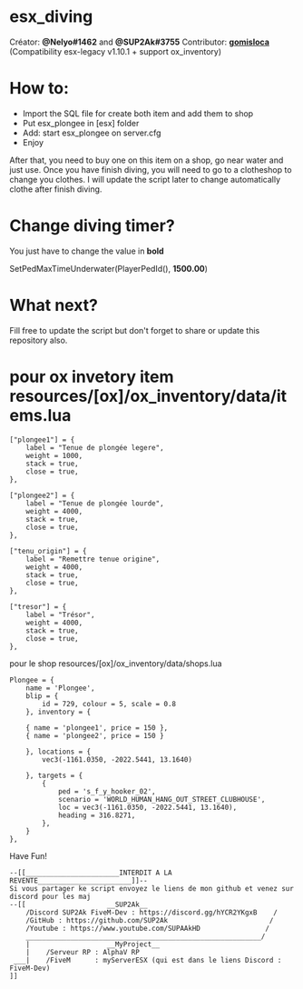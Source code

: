 # esx_diving

Créator: **@Nelyo#1462** and **@SUP2Ak#3755**
Contributor: **[gomisloca](https://github.com/gomisloca)** (Compatibility esx-legacy v1.10.1 + support ox_inventory)

# How to:
 - Import the SQL file for create both item and add them to shop
 - Put esx_plongee in [esx] folder
 - Add: start esx_plongee on server.cfg
 - Enjoy

After that, you need to buy one on this item on a shop, go near water and just use.
Once you have finish diving, you will need to go to a clotheshop to change you clothes.
I will update the script later to change automatically clothe after finish diving. 

# Change diving timer?
You just have to change the value in **bold**

SetPedMaxTimeUnderwater(PlayerPedId(), **1500.00**)

# What next?
Fill free to update the script but don't forget to share or update this repository also.

# pour ox invetory item resources/[ox]/ox_inventory/data/items.lua

	["plongee1"] = {
		label = "Tenue de plongée legere",
		weight = 1000,
		stack = true,
		close = true,
	},
    
	["plongee2"] = {
		label = "Tenue de plongée lourde",
		weight = 4000,
		stack = true,
		close = true,
	},
   
	["tenu_origin"] = {
		label = "Remettre tenue origine",
		weight = 4000,
		stack = true,
		close = true,
	},

	["tresor"] = {
		label = "Trésor",
		weight = 4000,
		stack = true,
		close = true,
	},
	
pour le shop resources/[ox]/ox_inventory/data/shops.lua

	Plongee = {
		name = 'Plongee',
		blip = {
			id = 729, colour = 5, scale = 0.8
		}, inventory = {

   		{ name = 'plongee1', price = 150 },
		{ name = 'plongee2', price = 150 }
			
		}, locations = {
			vec3(-1161.0350, -2022.5441, 13.1640)
			
		}, targets = {
			{
                ped = 's_f_y_hooker_02',
                scenario = 'WORLD_HUMAN_HANG_OUT_STREET_CLUBHOUSE',
                loc = vec3(-1161.0350, -2022.5441, 13.1640),
                heading = 316.8271,
            },
		}
	},

Have Fun!

```
--[[_______________________INTERDIT A LA REVENTE_______________________]]--
Si vous partager ke script envoyez le liens de mon github et venez sur discord pour les maj
--[[					__SUP2Ak__                            
    /Discord SUP2Ak FiveM-Dev : https://discord.gg/hYCR2YKgxB    /  
    /GitHub : https://github.com/SUP2Ak	                        /   
    /Youtube : https://www.youtube.com/SUPAAkHD                /
    __________________________________________________________/
    |                   __MyProject__
    |    /Serveur RP : AlphaV RP
 ___|    /FiveM      : myServerESX (qui est dans le liens Discord : FiveM-Dev)					  
]]
```
